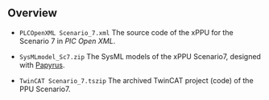 
## Overview
  
* `PLCOpenXML Scenario_7.xml`
  The source code of the xPPU for the Scenario 7 in *PlC Open XML*.

* `SysMLmodel_Sc7.zip`
  The SysML models of the xPPU Scenario7, designed with [Papyrus](https://eclipse.org/papyrus/).    
    
* `TwinCAT Scenario_7.tszip`   The archived TwinCAT project (code) of the PPU Scenario7.
